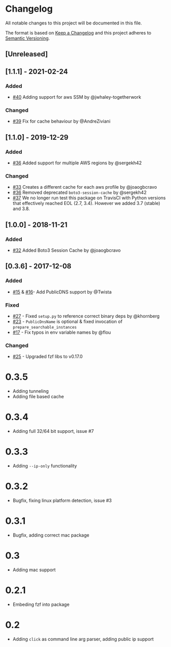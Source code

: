 # Changelog
All notable changes to this project will be documented in this file.

The format is based on [Keep a Changelog](http://keepachangelog.com/en/1.0.0/)
and this project adheres to [Semantic Versioning](http://semver.org/spec/v2.0.0.html).

## [Unreleased]

## [1.1.1] - 2021-02-24

### Added

+ [#40][p40] Adding support for aws SSM by @jwhaley-togetherwork

### Changed

+ [#39][p39] Fix for cache behaviour by @AndreZiviani

[p40]: https://github.com/pmazurek/aws-fuzzy-finder/pull/40
[p39]: https://github.com/pmazurek/aws-fuzzy-finder/pull/39

## [1.1.0] - 2019-12-29

### Added
+ [#36][p36] Added support for multiple AWS regions by @sergekh42

### Changed

+ [#33][p33] Creates a different cache for each aws profile by @joaogbcravo
+ [#36][p36] Removed deprecated `boto3-session-cache` by @sergekh42
+ [#37][p37] We no longer run test this package on TravisCI with Python versions that effectively reached EOL (2.7, 3.4).
  However we added 3.7 (stable) and 3.8.

[p33]: https://github.com/pmazurek/aws-fuzzy-finder/pull/33
[p36]: https://github.com/pmazurek/aws-fuzzy-finder/pull/36
[p37]: https://github.com/pmazurek/aws-fuzzy-finder/pull/37

## [1.0.0] - 2018-11-21

### Added

+ [#32][p32] Added Boto3 Session Cache by @joaogbcravo

[p32]: https://github.com/pmazurek/aws-fuzzy-finder/pull/32

## [0.3.6] - 2017-12-08

### Added

+ [#15][p15] & [#16][p16]- Add PublicDNS support by @Twista

[p16]: https://github.com/pmazurek/aws-fuzzy-finder/pull/16
[p15]: https://github.com/pmazurek/aws-fuzzy-finder/pull/15

### Fixed

+ [#27][p27] - Fixed `setup.py` to reference correct binary deps by @khornberg
+ [#23][p23] - `PublicDnsName` is optional & fixed invocation of `prepare_searchable_instances`
+ [#17][p17] - Fix typos in env variable names by @flou

[p27]: https://github.com/pmazurek/aws-fuzzy-finder/pull/27
[p23]: https://github.com/pmazurek/aws-fuzzy-finder/pull/23
[p17]: https://github.com/pmazurek/aws-fuzzy-finder/pull/17

### Changed

+ [#25][p25] - Upgraded fzf libs to v0.17.0

[p25]: https://github.com/pmazurek/aws-fuzzy-finder/pull/25

# 0.3.5
+ Adding tunneling
+ Adding file based cache

# 0.3.4
+ Adding full 32/64 bit support, issue #7

# 0.3.3
+ Adding `--ip-only` functionality

# 0.3.2
+ Bugfix, fixing linux platform detection, issue #3

# 0.3.1
+ Bugfix, adding correct mac package

# 0.3
+ Adding mac support

# 0.2.1
+ Embeding fzf into package

# 0.2
+ Adding `click` as command line arg parser, adding public ip support

